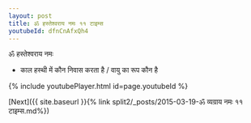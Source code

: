 ```yaml
---
layout: post
title: ॐ हस्तेश्वराय नमः ११ टाइम्स
youtubeId: dfnCnAfxQh4
---
```

 
 
 ॐ हस्तेश्वराय नमः  
 
 -  काल हस्थी में कौन निवास करता है / वायु का रूप कौन है 
 
  
 
  
 
 
 
 
 
 


{% include youtubePlayer.html id=page.youtubeId %}
 
[Next]({{ site.baseurl }}{% link  split2/_posts/2015-03-19-ॐ व्यग्राय नमः ११ टाइम्स.md%})
 
